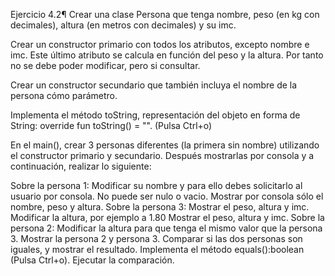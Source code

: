 Ejercicio 4.2¶
Crear una clase Persona que tenga nombre, peso (en kg con decimales), altura (en metros con decimales) y su imc.

Crear un constructor primario con todos los atributos, excepto nombre e imc. Este último atributo se calcula en función del peso y la altura. Por tanto no se debe poder modificar, pero si consultar.

Crear un constructor secundario que también incluya el nombre de la persona cómo parámetro.

Implementa el método toString, representación del objeto en forma de String: override fun toString() = "". (Pulsa Ctrl+o)

En el main(), crear 3 personas diferentes (la primera sin nombre) utilizando el constructor primario y secundario. Después mostrarlas por consola y a continuación, realizar lo siguiente:

Sobre la persona 1:
Modificar su nombre y para ello debes solicitarlo al usuario por consola. No puede ser nulo o vacio.
Mostrar por consola sólo el nombre, peso y altura.
Sobre la persona 3:
Mostrar el peso, altura y imc.
Modificar la altura, por ejemplo a 1.80
Mostrar el peso, altura y imc.
Sobre la persona 2:
Modificar la altura para que tenga el mismo valor que la persona 3.
Mostrar la persona 2 y persona 3.
Comparar si las dos personas son iguales, y mostrar el resultado.
Implementa el método equals():boolean (Pulsa Ctrl+o).
Ejecutar la comparación.
